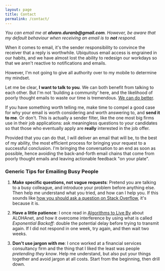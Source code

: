 ```yaml
---
layout: page
title: Contact
permalink: /contact/
---
```



*You can email me at __alvaro.duranb@gmail.com__. However, be aware that my default behaviour when receiving an email is to __not__ respond.*



When it comes to email, it's the sender responsibility to convince the receiver that a reply is worthwhile. Ubiquitous email access is engrained in our habits, and we have almost lost the ability to redesign our workdays so that we aren't reactive to notifications and emails.

However, I'm not going to give all authority over to my mobile to determine my mindset.

Let me be clear, __I want to talk to you__. We can both benefit from talking to each other. But I'm not 'building a community' here, and the likelihood of poorly thought emails to waste our time is tremendous. [We can do better](/2018/08/deep-work).

If you have something worth telling me, make time to compel a good case for why your email is worth considering and worth answering to, and __send it to me__. Or don't. This is actually a sender filter, like the one most big firms use in their job applications: ask meaningless questions to your candidates so that those who eventually apply are __really__ interested in the job offer.

Provided that you can do that, I will deliver an email that will be, to the best of my ability, the most efficient process for bringing your request to a successful conclusion. I'm bringing the conversation to an end as soon as possible, hence avoiding the back-and-forth email chains that come from poorly thought emails and leaving actionable feedback "on your plate".

### Generic Tips for Emailing Busy People

1. __Make specific questions, not vague requests__: Pretend you are talking to a busy colleague, and introduce your problem before anything else. Then help me understand what you tried, and how can I help you. If this sounds like [how you should ask a question on Stack Overflow](https://stackoverflow.com/help/how-to-ask), it's because it is.

2. __Have a little patience__: I once read in [Algorithms to Live By](https://www.amazon.com/Algorithms-Live-Computer-Science-Decisions/dp/1627790365) about ALOHAnet, and how it overcome interference by using what is called _Exponential Backoff_: double the potential delay before trying to transmit again. If I did not respond in one week, try again, and then wait two weeks.

3. __Don't use jargon with me__: I once worked at a financial services consultancy firm and the thing that I liked the least was people _pretending they know_. Help me understand, but also put your things together and avoid jargon at all costs. Start from the beginning, then drill down.
